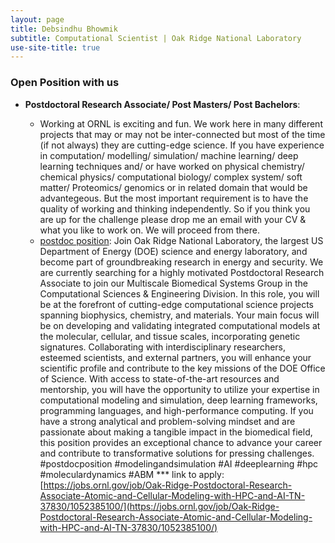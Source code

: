 ```yaml
---
layout: page
title: Debsindhu Bhowmik
subtitle: Computational Scientist | Oak Ridge National Laboratory  
use-site-title: true
---
```


### **Open Position with us**      

- **Postdoctoral Research Associate/ Post Masters/ Post Bachelors**:   

    * Working at ORNL is exciting and fun. We work here in many different projects that may or may not be inter-connected but most of the time (if not always) they are cutting-edge science. If you have experience in computation/ modelling/ simulation/ machine learning/ deep learning techniques and/ or have worked on physical chemistry/ chemical physics/ computational biology/ complex system/ soft matter/ Proteomics/ genomics or in related domain that would be advantegeous. But the most important requirement is to have the quality of working and thinking independently. So if you think you are up for the challenge please drop me an email with your CV & what you like to work on. We will proceed from there.
    *  [postdoc position](https://lnkd.in/d6MXQSkq): Join Oak Ridge National Laboratory, the largest US Department of Energy (DOE) science and energy laboratory, and become part of groundbreaking research in energy and security. We are currently searching for a highly motivated Postdoctoral Research Associate to join our Multiscale Biomedical Systems Group in the Computational Sciences & Engineering Division. In this role, you will be at the forefront of cutting-edge computational science projects spanning biophysics, chemistry, and materials. Your main focus will be on developing and validating integrated computational models at the molecular, cellular, and tissue scales, incorporating genetic signatures. Collaborating with interdisciplinary researchers, esteemed scientists, and external partners, you will enhance your scientific profile and contribute to the key missions of the DOE Office of Science. With access to state-of-the-art resources and mentorship, you will have the opportunity to utilize your expertise in computational modeling and simulation, deep learning frameworks, programming languages, and high-performance computing. If you have a strong analytical and problem-solving mindset and are passionate about making a tangible impact in the biomedical field, this position provides an exceptional chance to advance your career and contribute to transformative solutions for pressing challenges. #postdocposition #modelingandsimulation #AI #deeplearning #hpc #moleculardynamics #ABM
    ***  link to apply: [https://jobs.ornl.gov/job/Oak-Ridge-Postdoctoral-Research-Associate-Atomic-and-Cellular-Modeling-with-HPC-and-AI-TN-37830/1052385100/](https://jobs.ornl.gov/job/Oak-Ridge-Postdoctoral-Research-Associate-Atomic-and-Cellular-Modeling-with-HPC-and-AI-TN-37830/1052385100/)     

